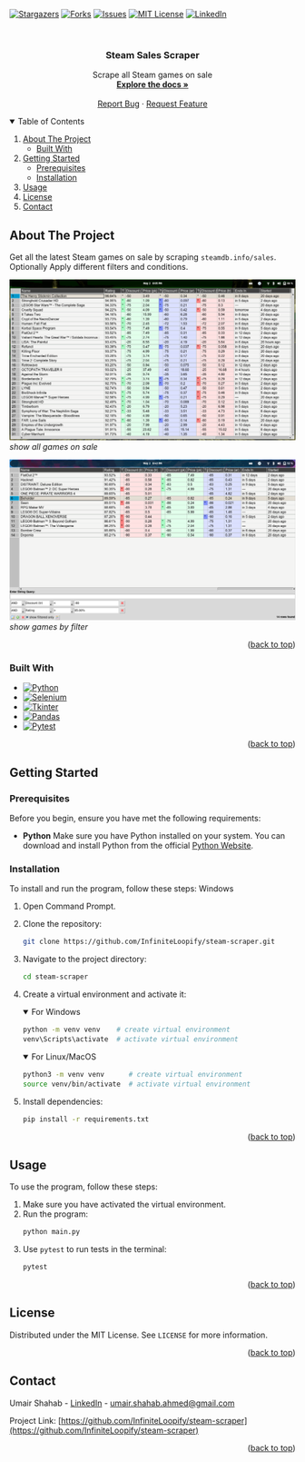 
<!-- TODO: REPLACE ALL `steam-scraper`, `Steam Sales Scraper`, `Scrape all Steam games on sale `. FILL "about the project" and uncomment hidden sections if needed -->
<a name="readme-top"></a>

<!-- [![Contributors][contributors-shield]][contributors-url] -->
[![Stargazers][stars-shield]][stars-url]
[![Forks][forks-shield]][forks-url]
[![Issues][issues-shield]][issues-url]
[![MIT License][license-shield]][license-url]
[![LinkedIn][linkedin-shield]][linkedin-url]


<!-- PROJECT LOGO -->
<br />
<div align="center">
  <!-- <a href="https://github.com/InfiniteLoopify/steam-scraper">
    <img src="images/logo.png" alt="Logo" width="80" height="80">
  </a> -->
<h3 align="center">Steam Sales Scraper</h3>

  <p align="center">
    Scrape all Steam games on sale
    <br />
    <a href="https://github.com/InfiniteLoopify/steam-scraper"><strong>Explore the docs »</strong></a>
    <br />
    <br />
    <!-- <a href="https://github.com/InfiniteLoopify/steam-scraper">View Demo</a>
    · -->
    <a href="https://github.com/InfiniteLoopify/steam-scraper/issues/new?labels=bug&template=bug-report---.md">Report Bug</a>
    ·
    <a href="https://github.com/InfiniteLoopify/steam-scraper/issues/new?labels=enhancement&template=feature-request---.md">Request Feature</a>
  </p>
</div>



<!-- TABLE OF CONTENTS -->
<details open>
  <summary>Table of Contents</summary>
  <ol>
    <li>
      <a href="#about-the-project">About The Project</a>
      <ul>
        <li><a href="#built-with">Built With</a></li>
      </ul>
    </li>
    <li>
      <a href="#getting-started">Getting Started</a>
      <ul>
        <li><a href="#prerequisites">Prerequisites</a></li>
        <li><a href="#installation">Installation</a></li>
      </ul>
    </li>
    <li><a href="#usage">Usage</a></li>
    <!-- <li><a href="#roadmap">Roadmap</a></li> -->
    <!-- <li><a href="#contributing">Contributing</a></li> -->
    <!-- <li><a href="#support">Support</a></li> -->
    <li><a href="#license">License</a></li>
    <li><a href="#contact">Contact</a></li>
    <!-- <li><a href="#acknowledgments">Acknowledgments</a></li> -->
  </ol>
</details>



<!-- ABOUT THE PROJECT -->
## About The Project
Get all the latest Steam games on sale by scraping `steamdb.info/sales`. Optionally Apply different filters and conditions.

![Screenshot](images/screenshot.png)
*show all games on sale*

![Screenshot](images/screenshot-filters.png)
*show games by filter*

<p align="right">(<a href="#readme-top">back to top</a>)</p>



### Built With

* [![Python][Python-shield]][Python-url]
* [![Selenium][Selenium-shield]][Selenium-url]
* [![Tkinter][Tkinter-shield]][Tkinter-url]
* [![Pandas][Pandas-shield]][Pandas-url]
* [![Pytest][Pytest-shield]][Pytest-url]


<p align="right">(<a href="#readme-top">back to top</a>)</p>



<!-- GETTING STARTED -->
## Getting Started

### Prerequisites
Before you begin, ensure you have met the following requirements:

* **Python** 
Make sure you have Python installed on your system. You can download and install Python from the official [Python Website](https://www.python.org/downloads/).

### Installation
To install and run the program, follow these steps:
Windows

1. Open Command Prompt.
2. Clone the repository:
    ```bash
    git clone https://github.com/InfiniteLoopify/steam-scraper.git
    ```
3. Navigate to the project directory:
    ```bash
    cd steam-scraper
    ```
4. Create a virtual environment and activate it:
    <details open>
    <summary>For Windows</summary>
    
    ```bash
    python -m venv venv    # create virtual environment
    venv\Scripts\activate  # activate virtual environment
    ```
    </details>
    <details open>
    <summary>For Linux/MacOS</summary>
    
    ```bash
    python3 -m venv venv      # create virtual environment
    source venv/bin/activate  # activate virtual environment
    ```
    </details>
5. Install dependencies:

    ```bash
    pip install -r requirements.txt
    ```

<p align="right">(<a href="#readme-top">back to top</a>)</p>

<!-- USAGE EXAMPLES -->
## Usage

To use the program, follow these steps:
1. Make sure you have activated the virtual environment.
2. Run the program:
    ```bash
    python main.py
    ```
3. Use `pytest` to run tests in the terminal:
    ```bash
    pytest
    ```

<p align="right">(<a href="#readme-top">back to top</a>)</p>



<!-- ROADMAP -->
<!-- 
## Roadmap

- [ ] Feature 1
- [ ] Feature 2
- [ ] Feature 3
    - [ ] Nested Feature

See the [open issues](https://github.com/InfiniteLoopify/steam-scraper/issues) for a full list of proposed features (and known issues).

<p align="right">(<a href="#readme-top">back to top</a>)</p> 
-->


<!-- CONTRIBUTING -->
<!-- 
## Contributing

Contributions are what make the open source community such an amazing place to learn, inspire, and create. Any contributions you make are **greatly appreciated**.

If you have a suggestion that would make this better, please fork the repo and create a pull request. You can also simply open an issue with the tag "enhancement".
Don't forget to give the project a star! Thanks again!

1. Fork the Project
2. Create your Feature Branch (`git checkout -b feature/AmazingFeature`)
3. Commit your Changes (`git commit -m 'Add some AmazingFeature'`)
4. Push to the Branch (`git push origin feature/AmazingFeature`)
5. Open a Pull Request

<p align="right">(<a href="#readme-top">back to top</a>)</p> 
-->


<!-- SUPPORT -->
<!-- 
## Support
Whether you use this project, have learned something from it, or just like it, please consider supporting it by buying me a coffee, so I can dedicate more time on open-source projects like this :)

<a href="https://www.buymeacoffee.com/igorantun" target="_blank"><img src="https://www.buymeacoffee.com/assets/img/custom_images/orange_img.png" alt="Buy Me A Coffee" style="height: auto !important;width: auto !important;" ></a>

<p align="right">(<a href="#readme-top">back to top</a>)</p> 
-->


<!-- LICENSE -->
## License

Distributed under the MIT License. See `LICENSE` for more information.

<p align="right">(<a href="#readme-top">back to top</a>)</p>



<!-- CONTACT -->
## Contact

Umair Shahab - [LinkedIn][linkedin-url] - umair.shahab.ahmed@gmail.com

Project Link: [https://github.com/InfiniteLoopify/steam-scraper](https://github.com/InfiniteLoopify/steam-scraper)

<p align="right">(<a href="#readme-top">back to top</a>)</p>



<!-- ACKNOWLEDGMENTS -->
<!-- 
## Acknowledgments
* []()
* []()
* []() 
<p align="right">(<a href="#readme-top">back to top</a>)</p>
-->


<!-- MARKDOWN LINKS & IMAGES -->

[contributors-shield]: https://img.shields.io/github/contributors/InfiniteLoopify/steam-scraper.svg?style=for-the-badge
[contributors-url]: https://github.com/InfiniteLoopify/steam-scraper/graphs/contributors
[forks-shield]: https://img.shields.io/github/forks/InfiniteLoopify/steam-scraper.svg?style=for-the-badge
[forks-url]: https://github.com/InfiniteLoopify/steam-scraper/network/members
[stars-shield]: https://img.shields.io/github/stars/InfiniteLoopify/steam-scraper.svg?style=for-the-badge
[stars-url]: https://github.com/InfiniteLoopify/steam-scraper/stargazers
[issues-shield]: https://img.shields.io/github/issues/InfiniteLoopify/steam-scraper.svg?style=for-the-badge
[issues-url]: https://github.com/InfiniteLoopify/steam-scraper/issues
[license-shield]: https://img.shields.io/github/license/InfiniteLoopify/steam-scraper.svg?style=for-the-badge
[license-url]: https://github.com/InfiniteLoopify/steam-scraper/blob/master/LICENSE
[linkedin-shield]: https://img.shields.io/badge/LinkedIn-%230a66c2.svg?style=for-the-badge&logo=linkedin
[linkedin-url]: https://linkedin.com/in/UmairShahab

[Next-shield]: https://img.shields.io/badge/next.js-000000?style=for-the-badge&logo=nextdotjs&logoColor=white
[Next-url]: https://nextjs.org/
[Nuxt-shield]: https://img.shields.io/badge/Nuxt.js-002E3B?style=for-the-badge&logo=nuxtdotjs&logoColor=#00DC82
[Nuxt-url]: https://nuxt.com/
[Tailwind-shield]: https://img.shields.io/badge/tailwind_css-%2338B2AC.svg?style=for-the-badge&logo=tailwind-css&logoColor=white
[Tailwind-url]: https://nuxt.com/
[React-shield]: https://img.shields.io/badge/React-20232A?style=for-the-badge&logo=react&logoColor=61DAFB
[React-url]: https://reactjs.org/
[Vue-shield]: https://img.shields.io/badge/Vue.js-35495E?style=for-the-badge&logo=vuedotjs&logoColor=4FC08D
[Vue-url]: https://vuejs.org/
[Angular-shield]: https://img.shields.io/badge/Angular-DD0031?style=for-the-badge&logo=angular&logoColor=white
[Angular-url]: https://angular.io/
[Svelte-shield]: https://img.shields.io/badge/Svelte-4A4A55?style=for-the-badge&logo=svelte&logoColor=FF3E00
[Svelte-url]: https://svelte.dev/
[Laravel-shield]: https://img.shields.io/badge/Laravel-FF2D20?style=for-the-badge&logo=laravel&logoColor=white
[Laravel-url]: https://laravel.com
[Bootstrap-shield]: https://img.shields.io/badge/Bootstrap-563D7C?style=for-the-badge&logo=bootstrap&logoColor=white
[Bootstrap-url]: https://getbootstrap.com
[JQuery-shield]: https://img.shields.io/badge/jQuery-0769AD?style=for-the-badge&logo=jquery&logoColor=white
[JQuery-url]: https://jquery.com 

[Python-shield]: https://img.shields.io/badge/Python-ffd54f?style=for-the-badge&logo=python&logoColor=428ac3
[Python-url]: https://python.org
[Python_alt-shield]: https://img.shields.io/badge/Python-14354C?style=for-the-badge&logo=python&logoColor=white

[Javascript-shield]: https://img.shields.io/badge/JavaScript-323330?style=for-the-badge&logo=javascript&logoColor=F7DF1E
[Javascript-url]: https://javascript.com
[Django-shield]: https://img.shields.io/badge/Django-092E20?style=for-the-badge&logo=django&logoColor=white
[Django-url]: https://www.djangoproject.com/
[Flask-shield]: https://img.shields.io/badge/Flask-000000?style=for-the-badge&logo=flask&logoColor=white
[Flask-url]: https://flask.palletsprojects.com/
[Fastapi-shield]: https://img.shields.io/badge/Fastapi-222222?style=for-the-badge&logo=fastapi
[Fastapi-url]: https://fastapi.tiangolo.com/
[Pyqt-shield]: https://img.shields.io/badge/PyQt-217346?style=for-the-badge&logo=qt&logoColor=white
[Pyqt-url]: https://www.riverbankcomputing.com/software/pyqt/
[Tkinter-shield]: https://img.shields.io/badge/tkinter-000088?style=for-the-badge&logo=robinhood&logoColor=cccccc
[Tkinter-url]: https://docs.python.org/3/library/tkinter.html
[Alpine.js-shield]: https://img.shields.io/badge/alpine.js-2d3441?style=for-the-badge&logo=alpinedotjs&logoColor=%2377c1d2
[Alpine.js-url]: https://alpinejs.dev/
[Htmx-shield]: https://img.shields.io/badge/htmx-3d72d7?style=for-the-badge&logo=htmx&logoColor=%23abc9ff
[Htmx-url]: https://htmx.org/
[Selenium-shield]: https://img.shields.io/badge/-selenium-43B02A?style=for-the-badge&logo=selenium&logoColor=white
[Selenium-url]: https://www.selenium.dev/
[Playwright-shield]: https://img.shields.io/badge/Playwright-1d8d22?style=for-the-badge&logo=Playwright&logoColor=white
[Playwright-url]: https://playwright.dev/python/
[Pandas-shield]: https://img.shields.io/badge/pandas-%23150458.svg?style=for-the-badge&logo=pandas&logoColor=white
[Pandas-url]: https://pandas.pydata.org/
[Docker-shield]: https://img.shields.io/badge/docker-%230db7ed.svg?style=for-the-badge&logo=docker&logoColor=white
[Docker-url]: https://www.docker.com/
[Aws-shield]: https://img.shields.io/badge/AWS-%23FF9900.svg?style=for-the-badge&logo=amazon-aws&logoColor=white
[Aws-url]: https://aws.amazon.com/
[Retool-shield]: https://img.shields.io/badge/Retool-%23000000.svg?style=for-the-badge&logo=Retool
[Retool-url]: https://retool.com/
[Nginx-shield]: https://img.shields.io/badge/nginx-%23009639.svg?style=for-the-badge&logo=nginx&logoColor=white
[Nginx-url]: https://www.nginx.com/
[Bash-shield]: https://img.shields.io/badge/Bash_script-%23121011.svg?style=for-the-badge&logo=gnu-bash&logoColor=white
[Bash-url]: https://www.gnu.org/software/bash/
[Mysql-shield]: https://img.shields.io/badge/mysql-4479A1.svg?style=for-the-badge&logo=mysql&logoColor=white
[Mysql-url]: https://www.mysql.com/
[Postgres-shield]: https://img.shields.io/badge/postgres-%23316192.svg?style=for-the-badge&logo=postgresql&logoColor=white
[Postgres-url]: https://www.postgresql.org/
[Sqlite-shield]: https://img.shields.io/badge/sqlite-%2307405e.svg?style=for-the-badge&logo=sqlite&logoColor=white
[Sqlite-url]: https://www.sqlite.org/
[Redis-shield]: https://img.shields.io/badge/redis-%23DD0031.svg?style=for-the-badge&logo=redis&logoColor=white
[Redis-url]: https://redis.io/
[Firebase-shield]: https://img.shields.io/badge/firebase-a08021?style=for-the-badge&logo=firebase&logoColor=ffcd34
[Firebase-url]: https://firebase.google.com/
[Github_actions-shield]: https://img.shields.io/badge/github%20actions-%232671E5.svg?style=for-the-badge&logo=githubactions&logoColor=white
[Github_actions-url]: https://github.com/features/actions
[Pytest-shield]: https://img.shields.io/badge/pytest-%23414141.svg?style=for-the-badge&logo=pytest
[Pytest-url]: https://pytest.org/
[Jupyter-shield]: https://img.shields.io/badge/jupyter-%23FA0F00.svg?style=for-the-badge&logo=jupyter&logoColor=white
[Jupyter-url]: https://jupyter.org/
[Keras-shield]: https://img.shields.io/badge/Keras-%23D00000.svg?style=for-the-badge&logo=Keras&logoColor=white
[Keras-url]: https://keras.io/
[Matplotlib-shield]: https://img.shields.io/badge/Matplotlib-%23cccccc.svg?style=for-the-badge&logo=Matplotlib&logoColor=black
[Matplotlib-url]: https://matplotlib.org/
[Numpy-shield]: https://img.shields.io/badge/numpy-%23013243.svg?style=for-the-badge&logo=numpy&logoColor=white
[Numpy-url]: https://numpy.org/
[Scikitlearn-shield]: https://img.shields.io/badge/scikit--learn-%23F7931E.svg?style=for-the-badge&logo=scikit-learn&logoColor=white
[Scikitlearn-url]: https://scikit-learn.org/

